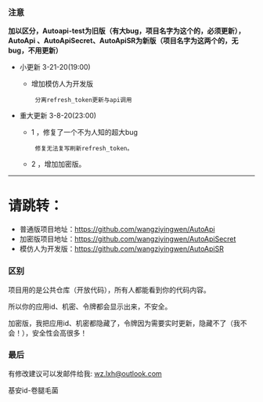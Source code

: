### 注意 ###
**加以区分，Autoapi-test为旧版（有大bug，项目名字为这个的，必须更新），AutoApi 、AutoApiSecret、AutoApiSR为新版（项目名字为这两个的，无bug，不用更新）**
* 小更新 3-21-20(19:00)
  * 增加模仿人为开发版
       
         分离refresh_token更新与api调用
* 重大更新 3-8-20(23:00)
  * 1 ，修复了一个不为人知的超大bug

         修复无法复写刷新refresh_token。 
  * 2 ，增加加密版。
-------------------
# 请跳转：
* 普通版项目地址：https://github.com/wangziyingwen/AutoApi
* 加密版项目地址：https://github.com/wangziyingwen/AutoApiSecret
* 模仿人为开发版：https://github.com/wangziyingwen/AutoApiSR

### 区别 ###
项目用的是公共仓库（开放代码），所有人都能看到你的代码内容。

所以你的应用id、机密、令牌都会显示出来，不安全。

加密版，我把应用id、机密都隐藏了，令牌因为需要实时更新，隐藏不了（我不会！），安全性会高很多！

### 最后 ###
有修改建议可以发邮件给我:
wz.lxh@outlook.com
  
基安id-卷腿毛菌
